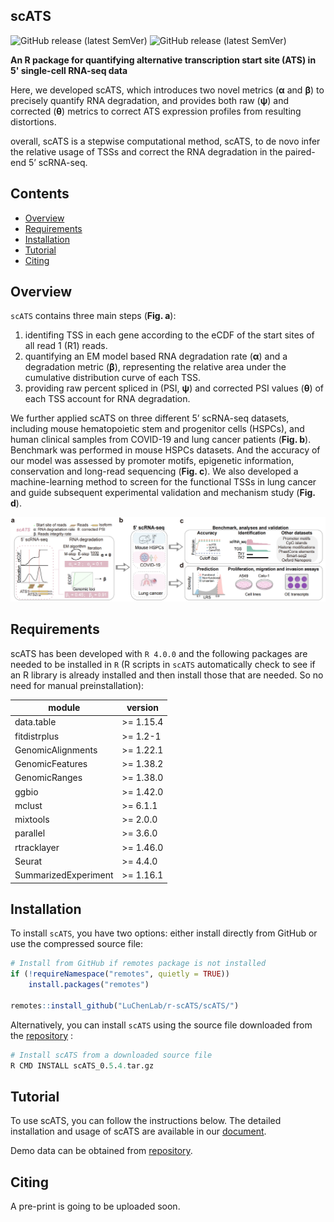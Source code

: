 ## scATS
![GitHub release (latest SemVer)](https://img.shields.io/badge/Version-v0.5.4-yellowgreen) ![GitHub release (latest SemVer)](https://img.shields.io/badge/Language-R-yellowgreen)


**An R package for quantifying alternative transcription start site (ATS) in 5' single-cell RNA-seq data**

Here, we developed scATS, which introduces two novel metrics (**α** and **β**) to precisely quantify RNA degradation, and provides both raw (**ψ**) and corrected (**θ**) metrics to correct ATS expression profiles from resulting distortions. 

overall, scATS is a stepwise computational method, scATS, to de novo infer the relative usage of TSSs and correct the RNA degradation in the paired-end 5’ scRNA-seq.

## Contents

- [Overview](#Overview)
- [Requirements](#Requirements)
- [Installation](#Installation)
- [Tutorial](#Tutorial)
- [Citing](#Citing)


## <span id="Overview">Overview</span>

`scATS` contains three main steps (**Fig. a**): 
1. identifing TSS in each gene according to the eCDF of the start sites of all read 1 (R1) reads.
2. quantifying an EM model based RNA degradation rate (**α**) and a degradation metric (**β**), representing the relative area under the cumulative distribution curve of each TSS.
3. providing raw percent spliced in (PSI, **ψ**) and corrected PSI values (**θ**) of each TSS account for RNA degradation.

We further applied scATS on three different 5’ scRNA-seq datasets, including mouse hematopoietic stem and progenitor cells (HSPCs), and human clinical samples from COVID-19 and lung cancer patients (**Fig. b**). Benchmark was performed in mouse HSPCs datasets. And the accuracy of our model was assessed by promoter motifs, epigenetic information, conservation and long-read sequencing (**Fig. c**). We also developed a machine-learning method to screen for the functional TSSs in lung cancer and guide subsequent experimental validation and mechanism study (**Fig. d**).

![scATS](./scATS.png)


## <span id="Requirements">Requirements</span>

scATS has been developed with `R 4.0.0` and the following packages are needed to be installed in `R` (R scripts in `scATS` automatically check to see if an R library is already installed and then install those that are needed. So no need for manual preinstallation):

|        module        |    version   |
| -------------------- | ------------ |
| data.table           | >= 1.15.4    |
| fitdistrplus         | >= 1.2-1     |
| GenomicAlignments    | >= 1.22.1    |
| GenomicFeatures      | >= 1.38.2    |
| GenomicRanges        | >= 1.38.0    |
| ggbio                | >= 1.42.0    |
| mclust               | >= 6.1.1     |
| mixtools             | >= 2.0.0     |
| parallel             | >= 3.6.0     |
| rtracklayer          | >= 1.46.0    |
| Seurat               | >= 4.4.0     |
| SummarizedExperiment | >= 1.16.1    |

## <span id="Installation">Installation</span>

To install `scATS`, you have two options: either install directly from GitHub or use the compressed source file:

```r
# Install from GitHub if remotes package is not installed
if (!requireNamespace("remotes", quietly = TRUE))
    install.packages("remotes")

remotes::install_github("LuChenLab/r-scATS/scATS/")
```

Alternatively, you can install `scATS` using the source file downloaded from the [repository](https://github.com/LuChenLab/r-scATS/blob/main/scATS_0.5.4.tar.gz) :
```r
# Install scATS from a downloaded source file
R CMD INSTALL scATS_0.5.4.tar.gz
```


## <span id="Tutorial">Tutorial</span>


To use scATS, you can follow the instructions below. The detailed installation and usage of scATS are available in our [document](https://r-scats.readthedocs.io/en/latest/).

Demo data can be obtained from [repository](https://github.com/LuChenLab/r-scATS/tree/main/demo).

## <span id="Citing">Citing</span>

A pre-print is going to be uploaded soon.



